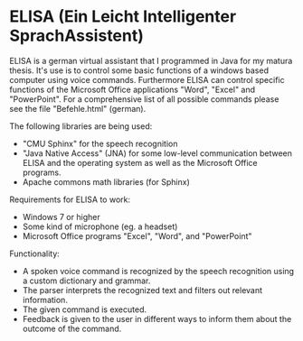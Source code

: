 # ELISA (Ein Leicht Intelligenter SprachAssistent)

ELISA is a german virtual assistant that I programmed in Java for my matura thesis. 
It's use is to control some basic functions of a windows based computer using voice commands. 
Furthermore ELISA can control specific functions of the Microsoft Office applications "Word", "Excel" and "PowerPoint".
For a comprehensive list of all possible commands please see the file "Befehle.html" (german).

The following libraries are being used:

* "CMU Sphinx" for the speech recognition
* "Java Native Access" (JNA) for some low-level communication between ELISA and the operating system as well as the Microsoft Office programs.
* Apache commons math libraries (for Sphinx)

Requirements for ELISA to work:

* Windows 7 or higher
* Some kind of microphone (eg. a headset)
* Microsoft Office programs "Excel", "Word", and "PowerPoint"

Functionality:

* A spoken voice command is recognized by the speech recognition using a custom dictionary and grammar.
* The parser interprets the recognized text and filters out relevant information.
* The given command is executed.
* Feedback is given to the user in different ways to inform them about the outcome of the command.
